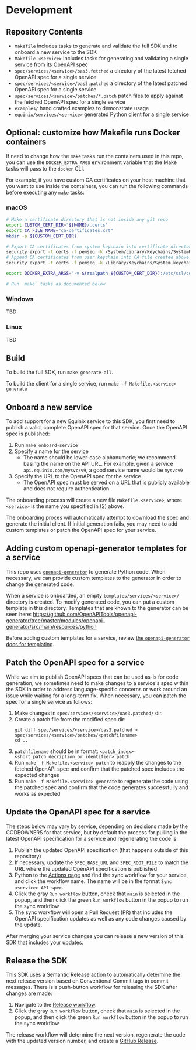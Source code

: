 # Development

## Repository Contents

- `Makefile` includes tasks to generate and validate the full SDK and to onboard a new service to the SDK
- `Makefile.<service>` includes tasks for generating and validating a single service from its OpenAPI spec
- `spec/services/<service>/oas3.fetched` a directory of the latest fetched OpenAPI spec for a single service
- `spec/services/<service>/oas3.patched` a directory of the latest patched OpenAPI spec for a single service
- `spec/services/<service>/patches/*.patch` patch files to apply against the fetched OpenAPI spec for a single service
- `examples/` hand crafted examples to demonstrate usage
- `equinix/services/<service>` generated Python client for a single service

## Optional: customize how Makefile runs Docker containers

If need to change how the `make` tasks run the containers used in this repo, you can use the `DOCKER_EXTRA_ARGS` environment variable that the Make tasks will pass to the `docker` CLI.

For example, if you have custom CA certificates on your host machine that you want to use inside the containers, you can run the following commands before executing any `make` tasks:

### macOS

```bash
# Make a certificate directory that is not inside any git repo
export CUSTOM_CERT_DIR="${HOME}/.certs"
export CA_FILE_NAME="ca-certificates.crt"
mkdir -p ${CUSTOM_CERT_DIR}

# Export CA certificates from system keychain into certificate directory
security export -t certs -f pemseq -k /System/Library/Keychains/SystemRootCertificates.keychain -o ${CUSTOM_CERT_DIR}/${CA_FILE_NAME}
# Append CA certificates from user keychain into CA file created above
security export -t certs -f pemseq -k /Library/Keychains/System.keychain >> $CUSTOM_CERT_DIR/${CA_FILE_NAME}

export DOCKER_EXTRA_ARGS="-v $(realpath ${CUSTOM_CERT_DIR}):/etc/ssl/certs"

# Run `make` tasks as documented below
```

### Windows

TBD

### Linux

TBD

## Build

To build the full SDK, run `make generate-all`.

To build the client for a single service, run `make -f Makefile.<service> generate`

## Onboard a new service

To add support for a new Equinix service to this SDK, you first need to publish a valid, complete OpenAPI spec for that service.  Once the OpenAPI spec is published:

1. Run `make onboard-service`
2. Specify a name for the service
    - The name should be lower-case alphanumeric; we recommend basing the name on the API URL.  For example, given a service `api.equinix.com/mysvc/v9`, a good service name would be `mysvcv9`
3. Specify the URL to the OpenAPI spec for the service
    - The OpenAPI spec must be served on a URL that is publicly available and does not require authentication

The onboarding process will create a new file `Makefile.<service>`, where `<service>` is the name you specified in (2) above.

The onboarding proces will automatically attempt to download the spec and generate the initial client. If initial generation fails, you may need to add custom templates or patch the OpenAPI spec for your service.

## Adding custom openapi-generator templates for a service

This repo uses [`openapi-generator`](https://github.com/OpenAPITools/openapi-generator) to generate Python code.  When necessary, we can provide custom templates to the generator in order to change the generated code.

When a service is onboarded, an empty `templates/services/<service>/` directory is created. To modify generated code, you can put a custom template in this directory.  Templates that are known to the generator can be seen here: https://github.com/OpenAPITools/openapi-generator/tree/master/modules/openapi-generator/src/main/resources/python

Before adding custom templates for a service, review [the `openapi-generator` docs for templating](https://openapi-generator.tech/docs/templating).

## Patch the OpenAPI spec for a service

While we aim to publish OpenAPI specs that can be used as-is for code generation, we sometimes need to make changes to a service's spec within the SDK in order to address language-specific concerns or work around an issue while waiting for a long-term fix.  When necessary, you can patch the spec for a single service as follows:

1. Make changes in ``spec/services/<service>/oas3.patched/`` dir.
2. Create a patch file from the modified spec dir:
   ```
   git diff spec/services/<service>/oas3.patched > spec/services/<service>/patches/<patchfilename>
   cd ..
   ```
3. ``patchfilename`` should be in format: ``<patch_index>-<short_patch_decription_or_identifier>.patch``
4. Run ``make -f Makefile.<service> patch`` to reapply the changes to the fetched OpenAPI spec and confirm that the patched spec includes the expected changes
5. Run `make -f Makefile.<service> generate` to regenerate the code using the patched spec and confirm that the code generates successfully and works as expected

## Update the OpenAPI spec for a service

The steps below may vary by service, depending on decisions made by the CODEOWNERS for that service, but by default the process for pulling in the latest OpenAPI specification for a service and regenerating the code is:

1. Publish the updated OpenAPI specification (that happens outside of this repository)
2. If necessary, update the `SPEC_BASE_URL` and `SPEC_ROOT_FILE` to match the URL where the updated OpenAPI specification is published
3. Python to the [Actions page](https://github.com/equinix/equinix-sdk-python/actions) and find the sync workflow for your service, and click the workflow name.  The name will be in the format `Sync <service> API spec`.
4. Click the gray `Run workflow` button, check that `main` is selected in the popup, and then click the green `Run workflow` button in the popup to run the sync workflow
5.  The sync workflow will open a Pull Request (PR) that includes the OpenAPI specification updates as well as any code changes caused by the update.

After merging your service changes you can release a new version of this SDK that includes your updates.

## Release the SDK

This SDK uses a Semantic Release action to automatically determine the next release version based on Conventional Commit tags in commit messages.  There is a push-button workflow for releasing the SDK after changes are made:

1. Navigate to the [Release workflow](https://github.com/equinix/equinix-sdk-python/actions/workflows/release.yaml).
2. Click the gray `Run workflow` button, check that `main` is selected in the popup, and then click the green `Run workflow` button in the popup to run the sync workflow

The release workflow will determine the next version, regenerate the code with the updated version number, and create a [GitHub Release](https://github.com/equinix/equinix-sdk-python/releases).

